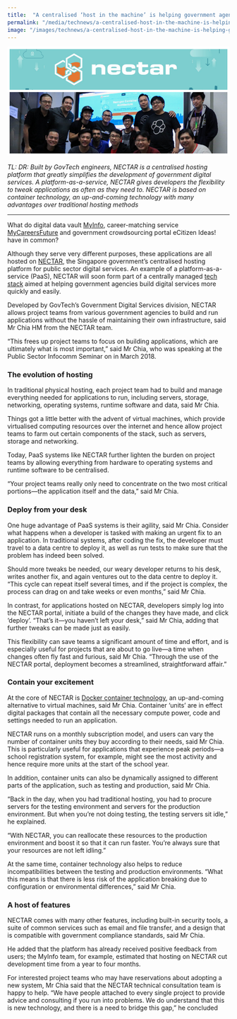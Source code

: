 ```yaml
---
title:  "A centralised ‘host in the machine’ is helping government agencies fast-track digital services"
permalink: "/media/technews/a-centralised-host-in-the-machine-is-helping-government-agencies-fast-track-digital-services"
image: "/images/technews/a-centralised-host-in-the-machine-is-helping-government-agencies-fast-track-digital-services-part-1.png"
---
```


![A centralised ‘host in the machine’ is helping government agencies fast-track digital services](/images/technews/a-centralised-host-in-the-machine-is-helping-government-agencies-fast-track-digital-services-part-1.png)

*TL: DR: Built by GovTech engineers, NECTAR is a centralised hosting platform that greatly simplifies the development of government digital services. A platform-as-a-service, NECTAR gives developers the flexibility to tweak applications as often as they need to. NECTAR is based on container technology, an up-and-coming technology with many advantages over traditional hosting methods*

---

What do digital data vault [MyInfo](https://www.tech.gov.sg/-/media/GovTech/Media-Room/Media-Releases/2016/1007_Newly-launched-GovTech/2-MyInfo-Factsheet.pdf), career-matching service [MyCareersFuture](https://www.mycareersfuture.sg/) and government crowdsourcing portal eCitizen Ideas! have in common? 

Although they serve very different purposes, these applications are all hosted on [NECTAR](https://blog.gds-gov.tech/nectar-10e0eb1581cf), the Singapore government’s centralised hosting platform for public sector digital services. An example of a platform-as-a-service (PaaS), NECTAR will soon form part of a centrally managed [tech stack](https://govinsider.asia/security/wigt-jacqueline-poh-chief-executive-govtech-singapore/) aimed at helping government agencies build digital services more quickly and easily. 

Developed by GovTech’s Government Digital Services division, NECTAR allows project teams from various government agencies to build and run applications without the hassle of maintaining their own infrastructure, said Mr Chia HM from the NECTAR team. 

“This frees up project teams to focus on building applications, which are ultimately what is most important,” said Mr Chia, who was speaking at the Public Sector Infocomm Seminar on in March 2018.  

### **The evolution of hosting**
In traditional physical hosting, each project team had to build and manage everything needed for applications to run, including servers, storage, networking, operating systems, runtime software and data, said Mr Chia.

Things got a little better with the advent of virtual machines, which provide virtualised computing resources over the internet and hence allow project teams to farm out certain components of the stack, such as servers, storage and networking.  

Today, PaaS systems like NECTAR further lighten the burden on project teams by allowing everything from hardware to operating systems and runtime software to be centralised. 

“Your project teams really only need to concentrate on the two most critical portions—the application itself and the data,” said Mr Chia.  

### **Deploy from your desk**
One huge advantage of PaaS systems is their agility, said Mr Chia. Consider what happens when a developer is tasked with making an urgent fix to an application. In traditional systems, after coding the fix, the developer must travel to a data centre to deploy it, as well as run tests to make sure that the problem has indeed been solved.

Should more tweaks be needed, our weary developer returns to his desk, writes another fix, and again ventures out to the data centre to deploy it. “This cycle can repeat itself several times, and if the project is complex, the process can drag on and take weeks or even months,” said Mr Chia. 

In contrast, for applications hosted on NECTAR, developers simply log into the NECTAR portal, initiate a build of the changes they have made, and click ‘deploy’. “That’s it—you haven’t left your desk,” said Mr Chia, adding that further tweaks can be made just as easily. 

This flexibility can save teams a significant amount of time and effort, and is especially useful for projects that are about to go live—a time when changes often fly fast and furious, said Mr Chia. “Through the use of the NECTAR portal, deployment becomes a streamlined, straightforward affair.”

### **Contain your excitement**
At the core of NECTAR is [Docker container technology](https://www.docker.com/resources/what-container), an up-and-coming alternative to virtual machines, said Mr Chia. Container ‘units’ are in effect digital packages that contain all the necessary compute power, code and settings needed to run an application. 

NECTAR runs on a monthly subscription model, and users can vary the number of container units they buy according to their needs, said Mr Chia. This is particularly useful for applications that experience peak periods—a school registration system, for example, might see the most activity and hence require more units at the start of the school year. 

In addition, container units can also be dynamically assigned to different parts of the application, such as testing and production, said Mr Chia. 

“Back in the day, when you had traditional hosting, you had to procure servers for the testing environment and servers for the production environment. But when you’re not doing testing, the testing servers sit idle,” he explained. 

“With NECTAR, you can reallocate these resources to the production environment and boost it so that it can run faster. You’re always sure that your resources are not left idling.” 

At the same time, container technology also helps to reduce incompatibilities between the testing and production environments. “What this means is that there is less risk of the application breaking due to configuration or environmental differences,” said Mr Chia. 

### **A host of features**
NECTAR comes with many other features, including built-in security tools, a suite of common services such as email and file transfer, and a design that is compatible with government compliance standards, said Mr Chia. 

He added that the platform has already received positive feedback from users; the MyInfo team, for example, estimated that hosting on NECTAR cut development time from a year to four months. 

For interested project teams who may have reservations about adopting a new system, Mr Chia said that the NECTAR technical consultation team is happy to help. “We have people attached to every single project to provide advice and consulting if you run into problems. We do understand that this is new technology, and there is a need to bridge this gap,” he concluded
